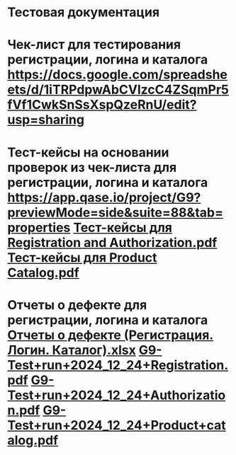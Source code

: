 # Тестовая документация
# Чек-лист для тестирования регистрации, логина и каталога https://docs.google.com/spreadsheets/d/1iTRPdpwAbCVlzcC4ZSqmPr5fVf1CwkSnSsXspQzeRnU/edit?usp=sharing
# Тест-кейсы на основании проверок из чек-листа для регистрации, логина и каталога https://app.qase.io/project/G9?previewMode=side&suite=88&tab=properties                                                  [Тест-кейсы для Registration and Authorization.pdf](https://github.com/user-attachments/files/18222635/-.Registration.and.Authorization.pdf)                                                                [Тест-кейсы для Product Catalog.pdf](https://github.com/user-attachments/files/18222637/-.Product.Catalog.pdf)
# Отчеты о дефекте для регистрации, логина и каталога [Отчеты о дефекте (Регистрация. Логин. Каталог).xlsx](https://github.com/user-attachments/files/18243488/default.xlsx)   [G9-Test+run+2024_12_24+Registration.pdf](https://github.com/user-attachments/files/18243489/G9-Test%2Brun%2B2024_12_24%2BRegistration.pdf)    [G9-Test+run+2024_12_24+Authorization.pdf](https://github.com/user-attachments/files/18243490/G9-Test%2Brun%2B2024_12_24%2BAuthorization.pdf)     [G9-Test+run+2024_12_24+Product+catalog.pdf](https://github.com/user-attachments/files/18243492/G9-Test%2Brun%2B2024_12_24%2BProduct%2Bcatalog.pdf)

